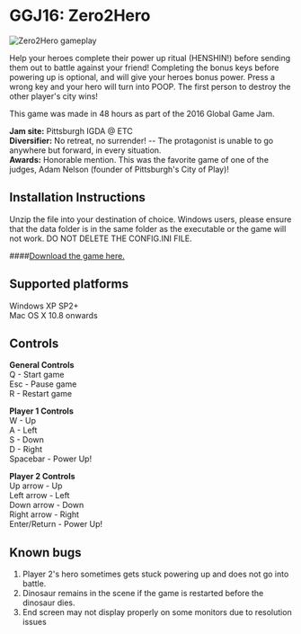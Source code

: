 # GGJ16: Zero2Hero

![Zero2Hero gameplay](http://globalgamejam.org/sites/default/files/styles/game_content__wide/public/games/screenshots/screenshot_2016-01-31_14.07.44.png "Zero2Hero gameplay")

Help your heroes complete their power up ritual (HENSHIN!) before sending them out to battle against your friend! Completing the bonus keys before powering up is optional, and will give your heroes bonus power. Press a wrong key and your hero will turn into POOP. The first person to destroy the other player's city wins!

This game was made in 48 hours as part of the 2016 Global Game Jam. 

**Jam site:** Pittsburgh IGDA @ ETC  
**Diversifier:** No retreat, no surrender! -- The protagonist is unable to go anywhere but forward, in every situation.  
**Awards:** Honorable mention. This was the favorite game of one of the judges, Adam Nelson (founder of Pittsburgh's City of Play)!

## Installation Instructions
Unzip the file into your destination of choice. Windows users, please ensure that the data folder is in the same folder as the executable or the game will not work. DO NOT DELETE THE CONFIG.INI FILE.

####[Download the game here.](http://ggj.s3.amazonaws.com/games/2016/01/31/1950/Zero2Hero%20Game.zip)

## Supported platforms
Windows XP SP2+  
Mac OS X 10.8 onwards

## Controls
**General Controls**  
Q - Start game  
Esc - Pause game  
R - Restart game

**Player 1 Controls**  
W - Up  
A - Left  
S - Down  
D - Right  
Spacebar - Power Up!

**Player 2 Controls**  
Up arrow - Up  
Left arrow - Left  
Down arrow - Down  
Right arrow - Right  
Enter/Return - Power Up!  

## Known bugs
1. Player 2's hero sometimes gets stuck powering up and does not go into battle.
2. Dinosaur remains in the scene if the game is restarted before the dinosaur dies.
3. End screen may not display properly on some monitors due to resolution issues

